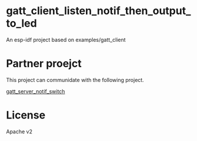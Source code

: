 # gatt_client_listen_notif_then_output_to_led
An esp-idf project based on examples/gatt_client

# Partner proejct
This project can communidate with the following project.

[gatt_server_notif_switch](../gatt_server_notif_switch)

# License
Apache v2
